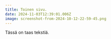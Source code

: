 ```yaml
---
title: Toinen sivu.
date: 2024-11-03T12:39:01.006Z
image: screenshot-from-2024-10-12-22-59-45.png
---
```

T﻿ässä on taas tekstiä.